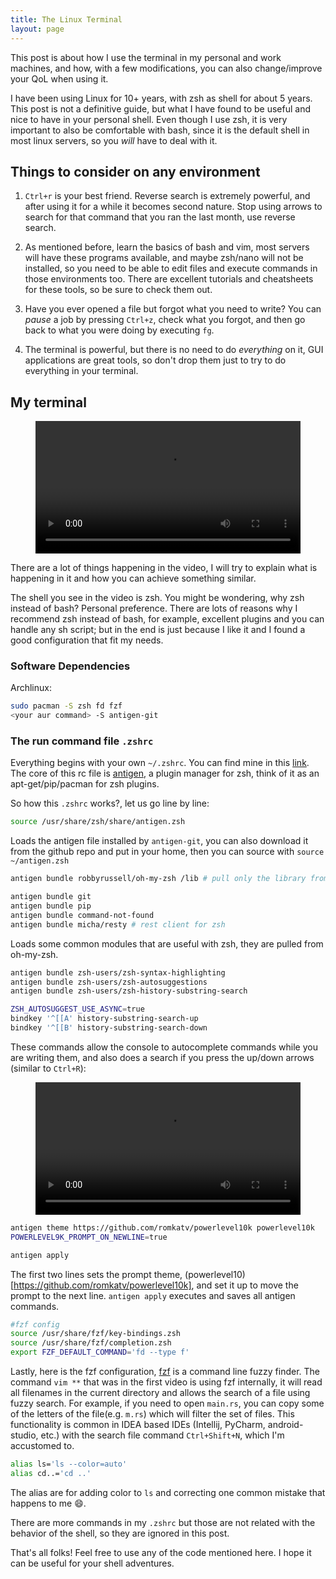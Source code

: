 ```yaml
---
title: The Linux Terminal
layout: page
---
```


This post is about how I use the terminal in my personal and work machines, and how, with a few modifications, you can also change/improve your QoL when using it.

I have been using Linux for 10+ years, with zsh as shell for about 5 years. This post is not a definitive guide, but what I have found to be useful and nice to have in your personal shell. Even though I use zsh, it is very important to also be comfortable with bash, since it is the default shell in most linux servers, so you *will* have to deal with it.

## Things to consider on any environment

1. `Ctrl+r` is your best friend. Reverse search is extremely powerful, and after using it for a while it becomes second nature. Stop using arrows to search for that command that you ran the last month, use reverse search.

2. As mentioned before, learn the basics of bash and vim, most servers will have these programs available, and maybe zsh/nano will not be installed, so you need to be able to edit files and execute commands in those environments too. There are excellent tutorials and cheatsheets for these tools, so be sure to check them out.

3. Have you ever opened a file but forgot what you need to write? You can _pause_ a job by pressing `Ctrl+z`, check what you forgot, and then go back to what you were doing by executing `fg`.

4. The terminal is powerful, but there is no need to do *everything* on it, GUI applications are great tools, so don't drop them just to try to do everything in your terminal.

## My terminal

<figure class="video_container">
  <video controls="true" allowfullscreen="true" width="100%">
    <source src="/assets/terminal-demo/terminal-example1.webm" type="video/webm">
  </video>
</figure>

There are a lot of things happening in the video, I will try to explain what is happening in it and how you can achieve something similar.

The shell you see in the video is zsh. You might be wondering, why zsh instead of bash? Personal preference. There are lots of reasons why I recommend zsh instead of bash, for example, excellent plugins and you can handle any sh script; but in the end is just because I like it and I found a good configuration that fit my needs.

### Software Dependencies

Archlinux:

```sh
sudo pacman -S zsh fd fzf
<your aur command> -S antigen-git
```

### The run command file `.zshrc`

Everything begins with your own `~/.zshrc`. You can find mine in this [link](https://github.com/alevalv/configuration/blob/master/dotfiles/home/zshrc). The core of this rc file is [antigen](https://github.com/zsh-users/antigen), a plugin manager for zsh, think of it as an apt-get/pip/pacman for zsh plugins.

So how this `.zshrc` works?, let us go line by line:

```sh
source /usr/share/zsh/share/antigen.zsh
```

Loads the antigen file installed by `antigen-git`, you can also download it from the github repo and put in your home, then you can source with `source ~/antigen.zsh`

```sh
antigen bundle robbyrussell/oh-my-zsh /lib # pull only the library from oh-my-zsh, needed for some other dependencies

antigen bundle git
antigen bundle pip
antigen bundle command-not-found
antigen bundle micha/resty # rest client for zsh
```

Loads some common modules that are useful with zsh, they are pulled from oh-my-zsh.

```sh
antigen bundle zsh-users/zsh-syntax-highlighting
antigen bundle zsh-users/zsh-autosuggestions
antigen bundle zsh-users/zsh-history-substring-search

ZSH_AUTOSUGGEST_USE_ASYNC=true
bindkey '^[[A' history-substring-search-up
bindkey '^[[B' history-substring-search-down
```

These commands allow the console to autocomplete commands while you are writing them, and also does a search if you press the up/down arrows (similar to `Ctrl+R`):

<figure class="video_container">
  <video controls="true" allowfullscreen="true" width="100%">
    <source src="/assets/terminal-demo/terminal-example2.webm" type="video/webm">
  </video>
</figure>

```sh
antigen theme https://github.com/romkatv/powerlevel10k powerlevel10k
POWERLEVEL9K_PROMPT_ON_NEWLINE=true

antigen apply
```

The first two lines sets the prompt theme, (powerlevel10)[https://github.com/romkatv/powerlevel10k], and set it up to move the prompt to the next line. `antigen apply` executes and saves all antigen commands.

```sh
#fzf config
source /usr/share/fzf/key-bindings.zsh
source /usr/share/fzf/completion.zsh
export FZF_DEFAULT_COMMAND='fd --type f'
```

Lastly, here is the fzf configuration, [fzf](https://github.com/junegunn/fzf) is a command line fuzzy finder. The command `vim **` that was in the first video is using fzf internally, it will read all filenames in the current directory and allows the search of a file using fuzzy search. For example, if you need to open `main.rs`, you can copy some of the letters of the file(e.g. `m.rs`) which will filter the set of files. This functionality is common in IDEA based IDEs (Intellij, PyCharm, android-studio, etc.) with the search file command `Ctrl+Shift+N`, which I'm accustomed to.

```sh
alias ls='ls --color=auto'
alias cd..='cd ..'
```

The alias are for adding color to `ls` and correcting one common mistake that happens to me 😄.

There are more commands in my `.zshrc` but those are not related with the behavior of the shell, so they are ignored in this post.

That's all folks! Feel free to use any of the code mentioned here. I hope it can be useful for your shell adventures.

